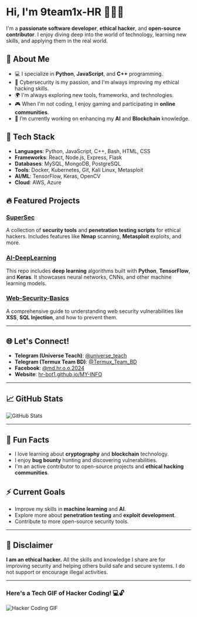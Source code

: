 # Hi, I'm 9team1x-HR 👨‍💻🚀

I'm a **passionate software developer**, **ethical hacker**, and **open-source contributor**. I enjoy diving deep into the world of technology, learning new skills, and applying them in the real world.

## 🧠 About Me

- 💻 I specialize in **Python**, **JavaScript**, and **C++** programming.
- 🔐 Cybersecurity is my passion, and I'm always improving my ethical hacking skills.
- 🌍 I'm always exploring new tools, frameworks, and technologies.
- 🎮 When I'm not coding, I enjoy gaming and participating in **online communities**.
- 🌱 I’m currently working on enhancing my **AI** and **Blockchain** knowledge.

## 🚀 Tech Stack

- **Languages**: Python, JavaScript, C++, Bash, HTML, CSS
- **Frameworks**: React, Node.js, Express, Flask
- **Databases**: MySQL, MongoDB, PostgreSQL
- **Tools**: Docker, Kubernetes, Git, Kali Linux, Metasploit
- **AI/ML**: TensorFlow, Keras, OpenCV
- **Cloud**: AWS, Azure

## 🔥 Featured Projects

### [**SuperSec**](https://github.com/9team1x-HR/SuperSec)
A collection of **security tools** and **penetration testing scripts** for ethical hackers. Includes features like **Nmap** scanning, **Metasploit** exploits, and more.

### [**AI-DeepLearning**](https://github.com/9team1x-HR/AI-DeepLearning)
This repo includes **deep learning** algorithms built with **Python**, **TensorFlow**, and **Keras**. It showcases neural networks, CNNs, and other machine learning models.

### [**Web-Security-Basics**](https://github.com/9team1x-HR/Web-Security-Basics)
A comprehensive guide to understanding web security vulnerabilities like **XSS**, **SQL Injection**, and how to prevent them.

---

## 🌐 Let's Connect!

- **Telegram (Universe Teach)**: [@universe_teach](https://t.me/universe_teach)
- **Telegram (Termux Team BD)**: [@Termux_Team_BD](https://t.me/Termux_Team_BD)
- **Facebook**: [@md.hr.o.o.2024](https://www.facebook.com/md.hr.o.o.2024)
- **Website**: [hr-bot1.github.io/MY-INFO](https://hr-bot1.github.io/MY-INFO/)

---

## 📈 GitHub Stats

![GitHub Stats](https://github-readme-stats.vercel.app/api?username=9team1x-HR&show_icons=true&hide_title=true&theme=highcontrast)

---

## 💬 Fun Facts

- I love learning about **cryptography** and **blockchain** technology.
- I enjoy **bug bounty** hunting and discovering vulnerabilities.
- I'm an active contributor to open-source projects and **ethical hacking communities**.

## ⚡️ Current Goals

- Improve my skills in **machine learning** and **AI**.
- Explore more about **penetration testing** and **exploit development**.
- Contribute to more open-source security tools.

---

## 🚨 Disclaimer

**I am an ethical hacker.** All the skills and knowledge I share are for improving security and helping others build safe and secure systems. I do not support or encourage illegal activities.

---

### Here's a Tech GIF of Hacker Coding! 💻🔓

![Hacker Coding GIF](https://media.giphy.com/media/f7CjRghQxeF0c/giphy.gif)
